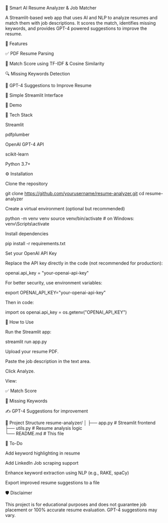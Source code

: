 📄 Smart AI Resume Analyzer & Job Matcher

A Streamlit-based web app that uses AI and NLP to analyze resumes and match them with job descriptions. It scores the match, identifies missing keywords, and provides GPT-4 powered suggestions to improve the resume.

🚀 Features

✅ PDF Resume Parsing

🧠 Match Score using TF-IDF & Cosine Similarity

🔍 Missing Keywords Detection

🤖 GPT-4 Suggestions to Improve Resume

🎯 Simple Streamlit Interface

📸 Demo

🧰 Tech Stack

Streamlit

pdfplumber

OpenAI GPT-4 API

scikit-learn

Python 3.7+

⚙️ Installation

Clone the repository

git clone https://github.com/yourusername/resume-analyzer.git
cd resume-analyzer


Create a virtual environment (optional but recommended)

python -m venv venv
source venv/bin/activate  # on Windows: venv\Scripts\activate


Install dependencies

pip install -r requirements.txt


Set your OpenAI API Key

Replace the API key directly in the code (not recommended for production):

openai.api_key = "your-openai-api-key"


For better security, use environment variables:

export OPENAI_API_KEY="your-openai-api-key"


Then in code:

import os
openai.api_key = os.getenv("OPENAI_API_KEY")

🧪 How to Use

Run the Streamlit app:

streamlit run app.py


Upload your resume PDF.

Paste the job description in the text area.

Click Analyze.

View:

✅ Match Score

🧩 Missing Keywords

✍️ GPT-4 Suggestions for improvement

📂 Project Structure
resume-analyzer/
│
├── app.py                  # Streamlit frontend
├── utils.py                # Resume analysis logic      
└── README.md               # This file

📌 To-Do

 Add keyword highlighting in resume

 Add LinkedIn Job scraping support

 Enhance keyword extraction using NLP (e.g., RAKE, spaCy)

 Export improved resume suggestions to a file

🛡️ Disclaimer

This project is for educational purposes and does not guarantee job placement or 100% accurate resume evaluation. GPT-4 suggestions may vary.
